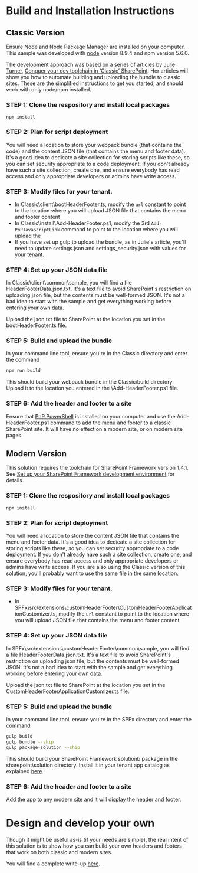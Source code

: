 # Build and Installation Instructions

## Classic Version

Ensure Node and Node Package Manager are installed on your computer. This sample was developed with [node](https://nodejs.org/en/download/) version 8.9.4 and npm version 5.6.0.

The development approach was based on a series of articles by [Julie Turner](https://twitter.com/jfj1997), [Conquer your dev toolchain in ‘Classic’ SharePoint](http://julieturner.net/2018/01/conquer-your-dev-toolchain-in-classic-sharepoint-part-1/). Her articles will show you how to automate building and uploading the bundle to classic sites. These are the simplified instructions to get you started, and should work with only node/npm installed.

### STEP 1: Clone the respository and install local packages

 ```shell
 npm install
 ```

### STEP 2: Plan for script deployment

You will need a location to store your webpack bundle (that contains the code) and the content JSON file (that contains the menu and footer data). It's a good idea to dedicate a site collection for storing scripts like these, so you can set security appropriate to a code deployment. If you don't already have such a site collection, create one, and ensure everybody has read access and only appropriate developers or admins have write access.

### STEP 3: Modify files for your tenant.

* In Classic\client\bootHeaderFooter.ts, modify the `url` constant to point to the location where you will upload JSON file that contains the menu and footer content
* In Classic\install\Add-HeaderFooter.ps1, modify the 3rd `Add-PnPJavaScriptLink` command to point to the location where you will upload the 
* If you have set up gulp to upload the bundle, as in Julie's article, you'll need to update settings.json and settings_security.json with values for your tenant.

### STEP 4: Set up your JSON data file

In Classic\client\common\sample, you will find a file HeaderFooterData.json.txt. It's a text file to avoid SharePoint's restriction on uploading json file, but the contents must be well-formed JSON. It's not a bad idea to start with the sample and get everything working before entering your own data.

Upload the json.txt file to SharePoint at the location you set in the bootHeaderFooter.ts file.

### STEP 5: Build and upload the bundle

In your command line tool, ensure you're in the Classic directory and enter the command

```sh
npm run build
```

This should build your webpack bundle in the Classic\build directory. Upload it to the location you entered in the \Add-HeaderFooter.ps1 file.

### STEP 6: Add the header and footer to a site

Ensure that [PnP PowerShell](https://github.com/SharePoint/PnP-PowerShell) is installed on your computer and use the Add-HeaderFooter.ps1 command to add the menu and footer to a classic SharePoint site. It will have no effect on a modern site, or on modern site pages.

## Modern Version

This solution requires the toolchain for SharePoint Framework version 1.4.1. See [Set up your SharePoint Framework development environment](https://docs.microsoft.com/en-us/sharepoint/dev/spfx/set-up-your-development-environment) for details.

### STEP 1: Clone the respository and install local packages

 ```shell
 npm install
 ```

### STEP 2: Plan for script deployment

You will need a location to store the content JSON file that contains the menu and footer data. It's a good idea to dedicate a site collection for storing scripts like these, so you can set security appropriate to a code deployment. If you don't already have such a site collection, create one, and ensure everybody has read access and only appropriate developers or admins have write access. If you are also using the Classic version of this solution, you'll probably want to use the same file in the same location.

### STEP 3: Modify files for your tenant.

* In SPFx\src\extensions\customHeaderFooter\CustomHeaderFooterApplicationCustomizer.ts, modify the `url` constant to point to the location where you will upload JSON file that contains the menu and footer content

### STEP 4: Set up your JSON data file

In SPFx\src\extensions\customHeaderFooter\common\sample, you will find a file HeaderFooterData.json.txt. It's a text file to avoid SharePoint's restriction on uploading json file, but the contents must be well-formed JSON. It's not a bad idea to start with the sample and get everything working before entering your own data.

Upload the json.txt file to SharePoint at the location you set in the CustomHeaderFooterApplicationCustomizer.ts file.

### STEP 5: Build and upload the bundle

In your command line tool, ensure you're in the SPFx directory and enter the command

```sh
gulp build
gulp bundle --ship
gulp package-solution --ship
```

This should build your SharePoint Framework solutionb package in the sharepoint\solution directory. Install it in your tenant app catalog as explained [here](https://docs.microsoft.com/en-us/sharepoint/dev/spfx/web-parts/get-started/serve-your-web-part-in-a-sharepoint-page).

### STEP 6: Add the header and footer to a site

Add the app to any modern site and it will display the header and footer.

# Design and develop your own

Though it might be useful as-is (if your needs are simple), the real intent of this solution is to show how you can build your own headers and footers that work on both classic and modern sites.

You will find a complete write-up [here](./Article.md).
